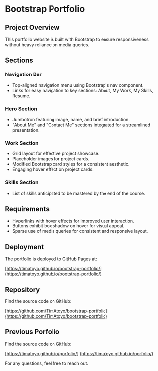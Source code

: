# Bootstrap Portfolio

## Project Overview

This portfolio website is built with Bootstrap to ensure responsiveness without heavy reliance on media queries.

## Sections

### Navigation Bar

- Top-aligned navigation menu using Bootstrap's nav component.
- Links for easy navigation to key sections: About, My Work, My Skills, Resume.

### Hero Section

- Jumbotron featuring image, name, and brief introduction.
- "About Me" and "Contact Me" sections integrated for a streamlined presentation.

### Work Section

- Grid layout for effective project showcase.
- Placeholder images for project cards.
- Modified Bootstrap card styles for a consistent aesthetic.
- Engaging hover effect on project cards.

### Skills Section

- List of skills anticipated to be mastered by the end of the course.

## Requirements

- Hyperlinks with hover effects for improved user interaction.
- Buttons exhibit box shadow on hover for visual appeal.
- Sparse use of media queries for consistent and responsive layout.

## Deployment

The portfolio is deployed to GitHub Pages at:

[https://timatoyo.github.io/bootstrap-portfolio/](https://timatoyo.github.io/bootstrap-portfolio/)

## Repository

Find the source code on GitHub:

[https://github.com/TimAtoyo/bootstrap-portfolio](https://github.com/TimAtoyo/bootstrap-portfolio)

## Previous Porfolio

Find the source code on GitHub:

[https://timatoyo.github.io/porfolio/] (https://timatoyo.github.io/porfolio/)

For any questions, feel free to reach out.
